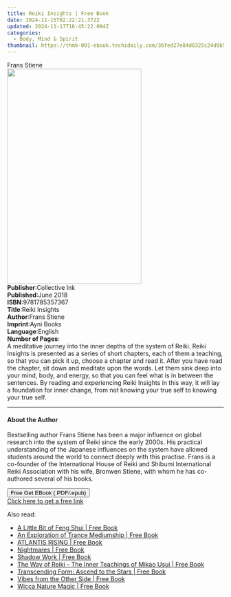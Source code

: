 ```yaml
---
title: Reiki Insights | Free Book
date: 2024-11-15T02:22:21.372Z
updated: 2024-11-17T16:45:22.094Z
categories:
  - Body, Mind & Spirit
thumbnail: https://thmb-001-ebook.techidaily.com/36fed27e84d8325c24d9b530a4c47764b31bfc6da4692295a58915e97d0d043a.jpg
---
```

<main id="book-container">
  <div class="flex flex-col">
    <div class="book-brief flex-1 py-6 px-4 sm:p-6 md:py-10 md:px-8">
      <!-- brief-->
      <div class="book-brief-main">Frans Stiene</div>
    </div>
    <div
      class="book-meta-info flex-1 grid gap-4 col-start-1 col-end-3 row-start-1 sm:mb-6 sm:grid-cols-4 lg:gap-6 lg:col-start-2 lg:row-end-6 lg:row-span-6 lg:mb-0"
    >
      <div
        class="book-meta-info-left place-content-center mt-4 p-4 text-sm leading-6 col-start-2 col-span-2 dark:text-slate-400"
      >
        <img
          class="w-full h-500 object-cover rounded-lg sm:h-255 sm:col-span-2 lg:col-span-full"
          src="https://img-001-ebook.techidaily.com/0516f922feea69e2e96388dbf326de067a67439442416be00bc5b8135c27d3af.jpg"
          alt=""
          width="312"
          height="500"
        />
      </div>
      <div
        class="book-meta-info-right mt-2 col-start-1 row-start-2 col-span-3 self-center"
      >
        <!-- meta data  -->
        <div class="flex flex-col px-4 md:px-8">
          <div class="flex-1">
            <strong>Publisher</strong>:<span class="px-2">Collective Ink</span>
          </div>
          <div class="flex-1">
            <strong>Published</strong>:<span class="px-2">June 2018</span>
          </div>
          <div class="flex-1">
            <strong>ISBN</strong>:<span class="px-2">9781785357367</span>
          </div>
          <div class="flex-1">
            <strong>Title</strong>:<span class="px-2">Reiki Insights</span>
          </div>
          <div class="flex-1">
            <strong>Author</strong>:<span class="px-2">Frans Stiene</span>
          </div>
          <div class="flex-1">
            <strong>Imprint</strong>:<span class="px-2">Ayni Books</span>
          </div>
          <div class="flex-1">
            <strong>Language</strong>:<span class="px-2">English</span>
          </div>
          <div class="flex-1">
            <strong>Number of Pages</strong>:<span class="px-2"></span>
          </div>
        </div>
      </div>
    </div>
    <div class="book-description flex-1 py-6 px-4 sm:p-6 md:py-10 md:px-8">
      <div class="book-description-main">
        <div accordion-content="" id="description">
          A meditative journey into the inner depths of the system of Reiki.
          Reiki Insights is presented as a series of short chapters, each of
          them a teaching, so that you can pick it up, choose a chapter and read
          it. After you have read the chapter, sit down and meditate upon the
          words. Let them sink deep into your mind, body, and energy, so that
          you can feel what is in between the sentences. By reading and
          experiencing Reiki Insights in this way, it will lay a foundation for
          inner change, from not knowing your true self to knowing your true
          self.
        </div>
      </div>
    </div>
    <div class="book-excerpts flex-1 py-6 px-4 sm:p-6 md:py-10 md:px-8">
      <!-- excerpts-->
      <div class="book-excerpts-main">
        <hr />
        <h4 class="placeholder placeholder-heading">
          <span>About the Author</span>
        </h4>
        <p>
          Bestselling author Frans Stiene has been a major influence on global
          research into the system of Reiki since the early 2000s. His practical
          understanding of the Japanese influences on the system have allowed
          students around the world to connect deeply with this practise. Frans
          is a co-founder of the International House of Reiki and Shibumi
          International Reiki Association with his wife, Bronwen Stiene, with
          whom he has co-authored several of his books.
        </p>
      </div>
    </div>
    <div
      class="book-about-author flex-1 py-6 px-4 sm:p-6 md:py-10 md:px-8"
    ></div>
    <div class="book-free-get flex-1 py-6 px-4 sm:p-6 md:py-10 md:px-8">
      <button
        id="btn-free-get"
        class="bg-blue-500 hover:bg-blue-700 text-white font-bold py-2 px-4 rounded"
      >
        Free Get EBook (.PDF/.epub)
      </button>
      <div id="countdown-display" class="px-2 text-lg mt-2"></div>
      <a
        id="free-link"
        class="hidden bg-blue-500 hover:bg-blue-700 text-white font-bold py-2 px-4 rounded"
        href="https://www.ebooks.com/en-us/book/96237052/reiki-insights/frans-stiene/"
        target="_blank"
        >Click here to get a free link</a
      >
    </div>
    <script>
      let countdownTime = 0;
      let countdownInterval = null;
      document
        .getElementById('btn-free-get')
        .addEventListener('click', startCountdown);
      function startCountdown() {
        countdownTime = new Date().getTime() + 60000 * 3;
        countdownInterval = setInterval(updateCountdown, 1000);
        document.getElementById('btn-free-get').disabled = true;
        document
          .getElementById('btn-free-get')
          .classList.add('bg-gray-500', 'cursor-not-allowed');
      }
      function updateCountdown() {
        let currentTime = new Date().getTime();
        let timeLeft = countdownTime - currentTime;
        let secondsLeft = Math.floor(timeLeft / 1000);
        document.getElementById('countdown-display').innerHTML =
          `Remaining time: ${secondsLeft} seconds.`;
        if (secondsLeft <= 0) {
          clearInterval(countdownInterval);
          document.getElementById('btn-free-get').classList.add('hidden');
          document.getElementById('free-link').classList.remove('hidden');
          document.getElementById('countdown-display').innerHTML = '';
        }
      }
    </script>
  </div>
</main>

<ins class="adsbygoogle"
      style="display:block"
      data-ad-client="ca-pub-7571918770474297"
      data-ad-slot="8358498916"
      data-ad-format="auto"
      data-full-width-responsive="true"></ins>
    

<span class="atpl-alsoreadstyle">Also read:</span>
<div><ul>
<li><a href="https://novels-ebooks.techidaily.com/210655626-9781454944348-a-little-bit-of-feng-shui/"><u>A Little Bit of Feng Shui | Free Book</u></a></li>
<li><a href="https://novels-ebooks.techidaily.com/210655743-9781785359583-an-exploration-of-trance-mediumship/"><u>An Exploration of Trance Mediumship | Free Book</u></a></li>
<li><a href="https://novels-ebooks.techidaily.com/210656150-9789895377336-atlantis-rising/"><u>ATLANTIS RISING | Free Book</u></a></li>
<li><a href="https://novels-ebooks.techidaily.com/210656011-9781578598083-nightmares/"><u>Nightmares | Free Book</u></a></li>
<li><a href="https://novels-ebooks.techidaily.com/210655965-9781454946489-shadow-work/"><u>Shadow Work | Free Book</u></a></li>
<li><a href="https://novels-ebooks.techidaily.com/210655761-9781785357442-the-way-of-reiki-the-inner-teachings-of-mikao-usui/"><u>The Way of Reiki - The Inner Teachings of Mikao Usui | Free Book</u></a></li>
<li><a href="https://novels-ebooks.techidaily.com/210656115-9780578399461-transcending-form-ascend-to-the-stars/"><u>Transcending Form: Ascend to the Stars | Free Book</u></a></li>
<li><a href="https://novels-ebooks.techidaily.com/210655628-9781454944515-vibes-from-the-other-side/"><u>Vibes from the Other Side | Free Book</u></a></li>
<li><a href="https://novels-ebooks.techidaily.com/210656029-9781454941071-wicca-nature-magic/"><u>Wicca Nature Magic | Free Book</u></a></li>
</ul></div>

